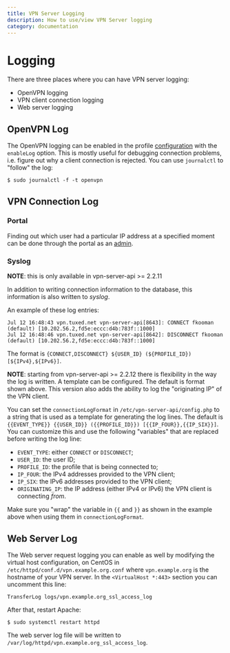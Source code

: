 ```yaml
---
title: VPN Server Logging
description: How to use/view VPN Server logging
category: documentation
---
```


# Logging

There are three places where you can have VPN server logging:

* OpenVPN logging
* VPN client connection logging
* Web server logging

## OpenVPN Log

The OpenVPN logging can be enabled in the 
profile [configuration](PROFILE_CONFIG.md) with the `enableLog` option. This is 
mostly useful for debugging connection problems, i.e. figure out why a client 
connection is rejected. You can use `journalctl` to "follow" the log:

    $ sudo journalctl -f -t openvpn

## VPN Connection Log

### Portal

Finding out which user had a particular IP address at a specified moment can
be done through the portal as an [admin](PORTAL_ADMIN.md). 

### Syslog

**NOTE**: this is only available in vpn-server-api >= 2.2.11

In addition to writing connection information to the database, this information
is also written to _syslog_. 

An example of these log entries:

```
Jul 12 16:48:43 vpn.tuxed.net vpn-server-api[8643]: CONNECT fkooman (default) [10.202.56.2,fd5e:eccc:d4b:783f::1000]
Jul 12 16:48:46 vpn.tuxed.net vpn-server-api[8642]: DISCONNECT fkooman (default) [10.202.56.2,fd5e:eccc:d4b:783f::1000]
```

The format is 
`{CONNECT,DISCONNECT} ${USER_ID} (${PROFILE_ID}) [${IPv4},${IPv6}]`.

**NOTE**: starting from vpn-server-api >= 2.2.12 there is flexibility in the 
way the log is written. A template can be configured. The default is format 
shown above. This version also adds the ability to log the "originating IP" of
the VPN client.

You can set the `connectionLogFormat` in `/etc/vpn-server-api/config.php` to 
a string that is used as a template for generating the log lines. The default 
is `{{EVENT_TYPE}} {{USER_ID}} ({{PROFILE_ID}}) [{{IP_FOUR}},{{IP_SIX}}]`. You 
can customize this and use the following "variables" that are replaced before 
writing the log line:

* `EVENT_TYPE`: either `CONNECT` or `DISCONNECT`;
* `USER_ID`: the user ID;
* `PROFILE_ID`: the profile that is being connected to;
* `IP_FOUR`: the IPv4 addresses provided to the VPN client;
* `IP_SIX`: the IPv6 addresses provided to the VPN client;
* `ORIGINATING_IP`: the IP address (either IPv4 or IPv6) the VPN client is 
  connecting _from_.

Make sure you "wrap" the variable in `{{` and `}}` as shown in the example 
above when using them in `connectionLogFormat`.

## Web Server Log

The Web server request logging you can enable as well by modifying the virtual 
host configuration, on CentOS in `/etc/httpd/conf.d/vpn.example.org.conf` where 
`vpn.example.org` is the hostname of your VPN server. In the 
`<VirtualHost *:443>` section you can uncomment this line:

    TransferLog logs/vpn.example.org_ssl_access_log

After that, restart Apache:

    $ sudo systemctl restart httpd

The web server log file will be written to 
`/var/log/httpd/vpn.example.org_ssl_access_log`.
